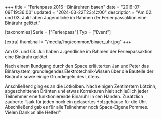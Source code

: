 +++
title = "Ferienpass 2016 - Binäruhren bauen"
date = "2016-07-09T19:36:00"
updated = "2024-03-22T23:42:00"
description = "Am 02. und 03. Juli haben Jugendliche im Rahmen der Ferienpassaktion eine Binäruhr gelötet."

[taxonomies]
Serie = ["Ferienpass"]
Typ = ["Event"]

[extra]
thumbnail = "/media/img/common/binaer_uhr.jpg"
+++

Am 02. und 03. Juli haben Jugendliche im Rahmen der Ferienpassaktion eine Binäruhr gelötet.

Nach einem Rundgang durch den Space erläuterten Jan und Peter das Binärsystem, grundlegendes Elektrotechnik-Wissen über
die Bauteile der Binäruhr sowie einige Grundregeln des Lötens.

Anschließend ging es an die Lötkolben. Nach einigen Zentimetern Lötzinn, abgeschnittenen Drähten und etwas Korrekturen
hielt schließlich jeder Teilnehmer eine funktionierende Binäruhr in den Händen. Zusätzlich zauberte Tjark für jeden noch
ein gelasertes Holzgehäuse für die Uhr. Abschließend gab es für alle Teilnehmer noch Space-Eigene Pommes. Vielen Dank an
alle Helfer!"

[//]: # (TODO: ADD GALLERY)
